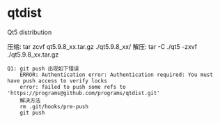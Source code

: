 # qtdist
Qt5 distribution

压缩: tar zcvf qt5.9.8_xx.tar.gz ./qt5.9.8_xx/
解压: tar -C ./qt5 -zxvf ./qt5.9.8_xx.tar.gz

```
Q1: git push 出现如下错误
    ERROR: Authentication error: Authentication required: You must have push access to verify locks
    error: failed to push some refs to 'https://programs@github.com/programs/qtdist.git'
    解决方法
    rm .git/hooks/pre-push
    git push
```